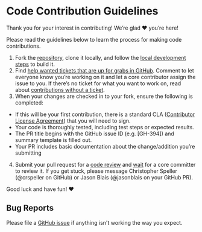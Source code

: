 # Code Contribution Guidelines

Thank you for your interest in contributing! We’re glad ❤️ you’re here!

Please read the guidelines below to learn the process for making code contributions.

1. Fork the [repository](https://github.com/mattermost/mattermost-plugin-ai), clone it locally, and follow the [local development steps](https://github.com/mattermost/mattermost-plugin-ai#local-development) to build it.
2. Find [help wanted tickets that are up for grabs in GitHub](https://github.com/mattermost/mattermost-plugin-ai/issues?q=is%3Aopen+is%3Aissue+label%3A%22Up+for+grabs%22+label%3A%22Help+Wanted%22). Comment to let everyone know you’re working on it and let a core contributor assign the issue to you. If there’s no ticket for what you want to work on, read about [contributions without a ticket](https://developers.mattermost.com/contribute/more-info/getting-started/contributions-without-ticket/).
3. When your changes are checked in to your fork, ensure the following is completed:

  - If this will be your first contribution, there is a standard CLA ([Contributor License Agreement](https://mattermost.com/mattermost-contributor-agreement/)) that you will need to sign.
  - Your code is thoroughly tested, including test steps or expected results.
  - The PR title begins with the GitHub issue ID (e.g. [GH-394]) and summary template is filled out.
  - Your PR includes basic documentation about the change/addition you’re submitting

4. Submit your pull request for a [code review](https://developers.mattermost.com/contribute/more-info/getting-started/code-review/#if-you-are-a-community-member-seeking-a-review) and [wait](https://developers.mattermost.com/contribute/more-info/getting-started/code-review/#if-you-are-awaiting-a-review) for a core committer to review it. If you get stuck, please message Christopher Speller (@crspeller on GitHub) or Jason Blais (@jasonblais on your GitHub PR).

Good luck and have fun! ❤️

## Bug Reports

Please file a [GitHub issue](https://github.com/mattermost/mattermost-plugin-ai/issues) if anything isn't working the way you expect.
